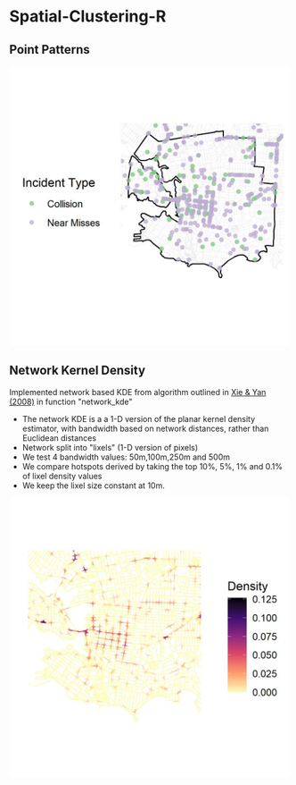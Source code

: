 # Spatial-Clustering-R

## Point Patterns
<p align="center">
  <img src="figures/incidents.jpeg" width="500" >
</p>

## Network Kernel Density

Implemented network based KDE from algorithm outlined in [Xie & Yan (2008)](https://www.sciencedirect.com/science/article/pii/S0198971508000318) in function "network_kde"
  - The network KDE is a a 1-D version of the planar kernel density estimator, with bandwidth based on network distances, rather than Euclidean distances
  - Network split into "lixels" (1-D version of pixels)
  - We test 4 bandwidth values: 50m,100m,250m and 500m
  - We compare hotspots derived by taking the top 10%, 5%, 1% and 0.1% of lixel density values
  - We keep the lixel size constant at 10m.

<p align="center">
  <img src="figures/network_kde_example.jpeg" width="500" >
</p>
